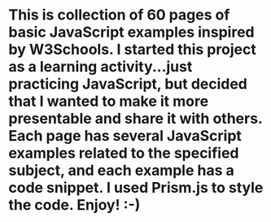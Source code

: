 # This is collection of 60 pages of basic JavaScript examples inspired by W3Schools. I started this project as a learning activity...just practicing JavaScript, but decided that I wanted to make it more presentable and share it with others. Each page has several JavaScript examples related to the specified subject, and each example has a code snippet. I used Prism.js to style the code. Enjoy! :-)
